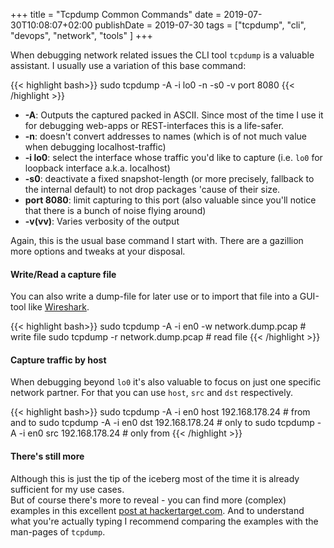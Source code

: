 +++
title = "Tcpdump Common Commands"
date = 2019-07-30T10:08:07+02:00
publishDate = 2019-07-30
tags = ["tcpdump", "cli", "devops", "network", "tools" ]
+++

When debugging network related issues the CLI tool `tcpdump` is a valuable assistant. I usually use a variation of this base command:

{{< highlight bash>}}
    sudo tcpdump -A -i lo0 -n -s0 -v port 8080
{{< /highlight >}}
<!--more-->
- __-A__: Outputs the captured packed in ASCII. Since most of the time I use it for debugging web-apps or REST-interfaces this is a life-safer.
- __-n__: doesn't convert addresses to names (which is of not much value when debugging localhost-traffic)
- __-i lo0__: select the interface whose traffic you'd like to capture (i.e. `lo0` for loopback interface a.k.a. localhost)
- __-s0__: deactivate a fixed snapshot-length (or more precisely, fallback to the internal default) to not drop packages 'cause of their size.
- __port 8080__: limit capturing to this port (also valuable since you'll notice that there is a bunch of noise flying around)
- __-v(vv)__: Varies verbosity of the output

Again, this is the usual base command I start with. There are a gazillion more options and tweaks at your disposal.

#### Write/Read a capture file

You can also write a dump-file for later use or to import that file into a GUI-tool like [Wireshark][wireshark].

{{< highlight bash>}}
    sudo tcpdump -A -i en0 -w network.dump.pcap # write file
    sudo tcpdump -r network.dump.pcap # read file
{{< /highlight >}}

#### Capture traffic by host

When debugging beyond `lo0` it's also valuable to focus on just one specific network partner. For that you can use `host`, `src` and `dst` respectively.

{{< highlight bash>}}
    sudo tcpdump -A -i en0 host 192.168.178.24 # from and to
    sudo tcpdump -A -i en0 dst 192.168.178.24  # only to
    sudo tcpdump -A -i en0 src 192.168.178.24  # only from
{{< /highlight >}}

#### There's still more

Although this is just the tip of the iceberg most of the time it is already sufficient for my use cases. <br/>
But of course there's more to reveal - you can find more (complex) examples in this excellent [post at hackertarget.com][post]. And to understand what you're actually typing I recommend comparing the examples with the man-pages of `tcpdump`.

[post]:https://hackertarget.com/tcpdump-examples/
[wireshark]:https://www.bing.com/search?q=wireshark&FORM=AWRE
